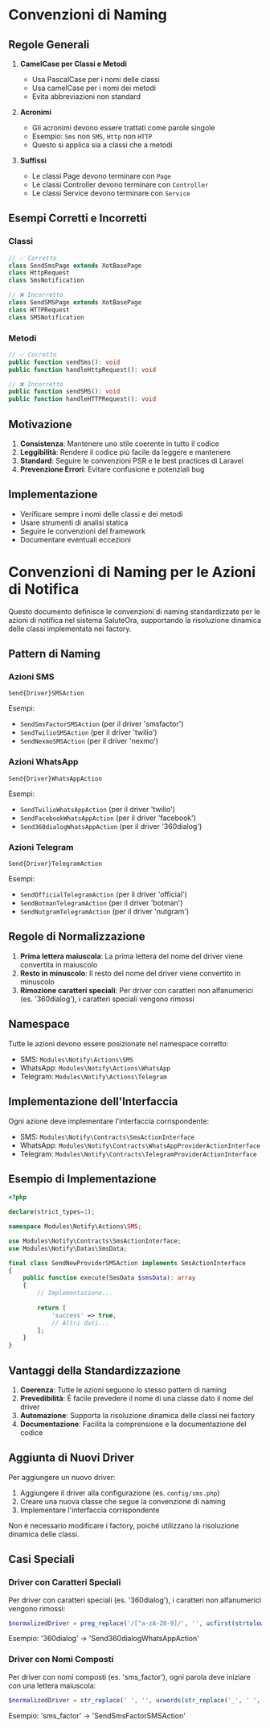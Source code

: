 # Convenzioni di Naming

## Regole Generali
1. **CamelCase per Classi e Metodi**
   - Usa PascalCase per i nomi delle classi
   - Usa camelCase per i nomi dei metodi
   - Evita abbreviazioni non standard

2. **Acronimi**
   - Gli acronimi devono essere trattati come parole singole
   - Esempio: `Sms` non `SMS`, `Http` non `HTTP`
   - Questo si applica sia a classi che a metodi

3. **Suffissi**
   - Le classi Page devono terminare con `Page`
   - Le classi Controller devono terminare con `Controller`
   - Le classi Service devono terminare con `Service`

## Esempi Corretti e Incorretti

### Classi
```php
// ✅ Corretto
class SendSmsPage extends XotBasePage
class HttpRequest
class SmsNotification

// ❌ Incorretto
class SendSMSPage extends XotBasePage
class HTTPRequest
class SMSNotification
```

### Metodi
```php
// ✅ Corretto
public function sendSms(): void
public function handleHttpRequest(): void

// ❌ Incorretto
public function sendSMS(): void
public function handleHTTPRequest(): void
```

## Motivazione
1. **Consistenza**: Mantenere uno stile coerente in tutto il codice
2. **Leggibilità**: Rendere il codice più facile da leggere e mantenere
3. **Standard**: Seguire le convenzioni PSR e le best practices di Laravel
4. **Prevenzione Errori**: Evitare confusione e potenziali bug

## Implementazione
- Verificare sempre i nomi delle classi e dei metodi
- Usare strumenti di analisi statica
- Seguire le convenzioni del framework
- Documentare eventuali eccezioni

# Convenzioni di Naming per le Azioni di Notifica

Questo documento definisce le convenzioni di naming standardizzate per le azioni di notifica nel sistema SaluteOra, supportando la risoluzione dinamica delle classi implementata nei factory.

## Pattern di Naming

### Azioni SMS

```
Send{Driver}SMSAction
```

Esempi:
- `SendSmsFactorSMSAction` (per il driver 'smsfactor')
- `SendTwilioSMSAction` (per il driver 'twilio')
- `SendNexmoSMSAction` (per il driver 'nexmo')

### Azioni WhatsApp

```
Send{Driver}WhatsAppAction
```

Esempi:
- `SendTwilioWhatsAppAction` (per il driver 'twilio')
- `SendFacebookWhatsAppAction` (per il driver 'facebook')
- `Send360dialogWhatsAppAction` (per il driver '360dialog')

### Azioni Telegram

```
Send{Driver}TelegramAction
```

Esempi:
- `SendOfficialTelegramAction` (per il driver 'official')
- `SendBotmanTelegramAction` (per il driver 'botman')
- `SendNutgramTelegramAction` (per il driver 'nutgram')

## Regole di Normalizzazione

1. **Prima lettera maiuscola**: La prima lettera del nome del driver viene convertita in maiuscolo
2. **Resto in minuscolo**: Il resto del nome del driver viene convertito in minuscolo
3. **Rimozione caratteri speciali**: Per driver con caratteri non alfanumerici (es. '360dialog'), i caratteri speciali vengono rimossi

## Namespace

Tutte le azioni devono essere posizionate nel namespace corretto:

- SMS: `Modules\Notify\Actions\SMS`
- WhatsApp: `Modules\Notify\Actions\WhatsApp`
- Telegram: `Modules\Notify\Actions\Telegram`

## Implementazione dell'Interfaccia

Ogni azione deve implementare l'interfaccia corrispondente:

- SMS: `Modules\Notify\Contracts\SmsActionInterface`
- WhatsApp: `Modules\Notify\Contracts\WhatsAppProviderActionInterface`
- Telegram: `Modules\Notify\Contracts\TelegramProviderActionInterface`

## Esempio di Implementazione

```php
<?php

declare(strict_types=1);

namespace Modules\Notify\Actions\SMS;

use Modules\Notify\Contracts\SmsActionInterface;
use Modules\Notify\Datas\SmsData;

final class SendNewProviderSMSAction implements SmsActionInterface
{
    public function execute(SmsData $smsData): array
    {
        // Implementazione...
        
        return [
            'success' => true,
            // Altri dati...
        ];
    }
}
```

## Vantaggi della Standardizzazione

1. **Coerenza**: Tutte le azioni seguono lo stesso pattern di naming
2. **Prevedibilità**: È facile prevedere il nome di una classe dato il nome del driver
3. **Automazione**: Supporta la risoluzione dinamica delle classi nei factory
4. **Documentazione**: Facilita la comprensione e la documentazione del codice

## Aggiunta di Nuovi Driver

Per aggiungere un nuovo driver:

1. Aggiungere il driver alla configurazione (es. `config/sms.php`)
2. Creare una nuova classe che segue la convenzione di naming
3. Implementare l'interfaccia corrispondente

Non è necessario modificare i factory, poiché utilizzano la risoluzione dinamica delle classi.

## Casi Speciali

### Driver con Caratteri Speciali

Per driver con caratteri speciali (es. '360dialog'), i caratteri non alfanumerici vengono rimossi:

```php
$normalizedDriver = preg_replace('/[^a-zA-Z0-9]/', '', ucfirst(strtolower($driver)));
```

Esempio: '360dialog' → 'Send360dialogWhatsAppAction'

### Driver con Nomi Composti

Per driver con nomi composti (es. 'sms_factor'), ogni parola deve iniziare con una lettera maiuscola:

```php
$normalizedDriver = str_replace(' ', '', ucwords(str_replace('_', ' ', $driver)));
```

Esempio: 'sms_factor' → 'SendSmsFactorSMSAction'

